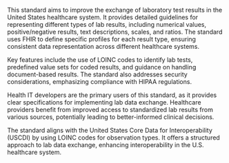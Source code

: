 This standard aims to improve the exchange of laboratory test results in the United States healthcare system. It provides detailed guidelines for representing different types of lab results, including numerical values, positive/negative results, text descriptions, scales, and ratios. The standard uses FHIR to define specific profiles for each result type, ensuring consistent data representation across different healthcare systems.

Key features include the use of LOINC codes to identify lab tests, predefined value sets for coded results, and guidance on handling document-based results. The standard also addresses security considerations, emphasizing compliance with HIPAA regulations.

Health IT developers are the primary users of this standard, as it provides clear specifications for implementing lab data exchange. Healthcare providers benefit from improved access to standardized lab results from various sources, potentially leading to better-informed clinical decisions.

The standard aligns with the United States Core Data for Interoperability (USCDI) by using LOINC codes for observation types. It offers a structured approach to lab data exchange, enhancing interoperability in the U.S. healthcare system.